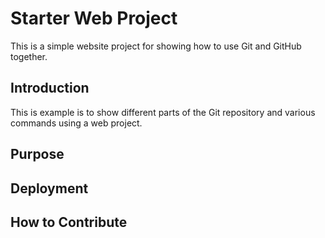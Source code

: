 # Starter Web Project 

This is a simple website project for showing how to use Git and 
GitHub together.

## Introduction 

This is example is to show different parts of the Git repository and various commands 
using a web project.

## Purpose

## Deployment

## How to Contribute 